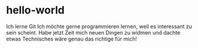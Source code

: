 # hello-world
Ich lerne Git
Ich möchte gerne programmieren lernen, weil es interessant zu sein scheint. Habe jetzt Zeit mich neuen Dingen zu widmen und dachte etwas Technisches wäre genau das richtige für mich!
